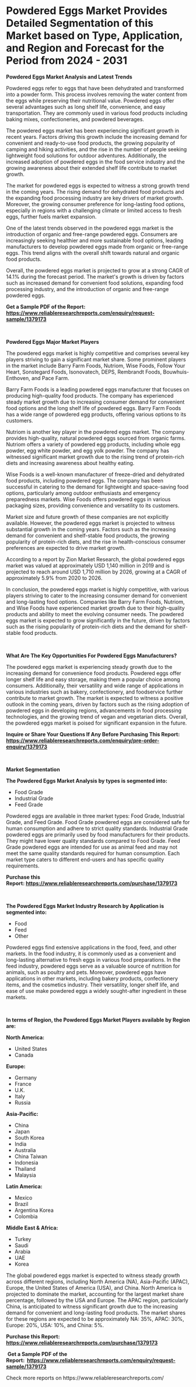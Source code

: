 <p><h1>Powdered Eggs Market Provides Detailed Segmentation of this Market based on Type, Application, and Region and Forecast for the Period from 2024 - 2031</h1></p><p><strong>Powdered Eggs Market Analysis and Latest Trends</strong></p>
<p><p>Powdered eggs refer to eggs that have been dehydrated and transformed into a powder form. This process involves removing the water content from the eggs while preserving their nutritional value. Powdered eggs offer several advantages such as long shelf life, convenience, and easy transportation. They are commonly used in various food products including baking mixes, confectioneries, and powdered beverages.</p><p>The powdered eggs market has been experiencing significant growth in recent years. Factors driving this growth include the increasing demand for convenient and ready-to-use food products, the growing popularity of camping and hiking activities, and the rise in the number of people seeking lightweight food solutions for outdoor adventures. Additionally, the increased adoption of powdered eggs in the food service industry and the growing awareness about their extended shelf life contribute to market growth.</p><p>The market for powdered eggs is expected to witness a strong growth trend in the coming years. The rising demand for dehydrated food products and the expanding food processing industry are key drivers of market growth. Moreover, the growing consumer preference for long-lasting food options, especially in regions with a challenging climate or limited access to fresh eggs, further fuels market expansion.</p><p>One of the latest trends observed in the powdered eggs market is the introduction of organic and free-range powdered eggs. Consumers are increasingly seeking healthier and more sustainable food options, leading manufacturers to develop powdered eggs made from organic or free-range eggs. This trend aligns with the overall shift towards natural and organic food products.</p><p>Overall, the powdered eggs market is projected to grow at a strong CAGR of 14.1% during the forecast period. The market's growth is driven by factors such as increased demand for convenient food solutions, expanding food processing industry, and the introduction of organic and free-range powdered eggs.</p></p>
<p><strong>Get a Sample PDF of the Report:&nbsp; <a href="https://www.reliableresearchreports.com/enquiry/request-sample/1379173">https://www.reliableresearchreports.com/enquiry/request-sample/1379173</a></strong></p>
<p>&nbsp;</p>
<p><strong>Powdered Eggs Major Market Players</strong></p>
<p><p>The powdered eggs market is highly competitive and comprises several key players striving to gain a significant market share. Some prominent players in the market include Barry Farm Foods, Nutriom, Wise Foods, Follow Your Heart, Sonstegard Foods, Isonovatech, DEPS, Rembrandt Foods, Bouwhuis-Enthoven, and Pace Farm.</p><p>Barry Farm Foods is a leading powdered eggs manufacturer that focuses on producing high-quality food products. The company has experienced steady market growth due to increasing consumer demand for convenient food options and the long shelf life of powdered eggs. Barry Farm Foods has a wide range of powdered egg products, offering various options to its customers.</p><p>Nutriom is another key player in the powdered eggs market. The company provides high-quality, natural powdered eggs sourced from organic farms. Nutriom offers a variety of powdered egg products, including whole egg powder, egg white powder, and egg yolk powder. The company has witnessed significant market growth due to the rising trend of protein-rich diets and increasing awareness about healthy eating.</p><p>Wise Foods is a well-known manufacturer of freeze-dried and dehydrated food products, including powdered eggs. The company has been successful in catering to the demand for lightweight and space-saving food options, particularly among outdoor enthusiasts and emergency preparedness markets. Wise Foods offers powdered eggs in various packaging sizes, providing convenience and versatility to its customers.</p><p>Market size and future growth of these companies are not explicitly available. However, the powdered eggs market is projected to witness substantial growth in the coming years. Factors such as the increasing demand for convenient and shelf-stable food products, the growing popularity of protein-rich diets, and the rise in health-conscious consumer preferences are expected to drive market growth.</p><p>According to a report by Zion Market Research, the global powdered eggs market was valued at approximately USD 1,140 million in 2019 and is projected to reach around USD 1,710 million by 2026, growing at a CAGR of approximately 5.9% from 2020 to 2026.</p><p>In conclusion, the powdered eggs market is highly competitive, with various players striving to cater to the increasing consumer demand for convenient and long-lasting food options. Companies like Barry Farm Foods, Nutriom, and Wise Foods have experienced market growth due to their high-quality products and ability to meet the evolving consumer needs. The powdered eggs market is expected to grow significantly in the future, driven by factors such as the rising popularity of protein-rich diets and the demand for shelf-stable food products.</p></p>
<p>&nbsp;</p>
<p><strong>What Are The Key Opportunities For Powdered Eggs Manufacturers?</strong></p>
<p><p>The powdered eggs market is experiencing steady growth due to the increasing demand for convenience food products. Powdered eggs offer longer shelf life and easy storage, making them a popular choice among consumers. Additionally, their versatility and wide range of applications in various industries such as bakery, confectionery, and foodservice further contribute to market growth. The market is expected to witness a positive outlook in the coming years, driven by factors such as the rising adoption of powdered eggs in developing regions, advancements in food processing technologies, and the growing trend of vegan and vegetarian diets. Overall, the powdered eggs market is poised for significant expansion in the future.</p></p>
<p><strong>Inquire or Share Your Questions If Any Before Purchasing This Report: <a href="https://www.reliableresearchreports.com/enquiry/pre-order-enquiry/1379173">https://www.reliableresearchreports.com/enquiry/pre-order-enquiry/1379173</a></strong></p>
<p>&nbsp;</p>
<p><strong>Market Segmentation</strong></p>
<p><strong>The Powdered Eggs Market Analysis by types is segmented into:</strong></p>
<p><ul><li>Food Grade</li><li>Industrial Grade</li><li>Feed Grade</li></ul></p>
<p><p>Powdered eggs are available in three market types: Food Grade, Industrial Grade, and Feed Grade. Food Grade powdered eggs are considered safe for human consumption and adhere to strict quality standards. Industrial Grade powdered eggs are primarily used by food manufacturers for their products. They might have lower quality standards compared to Food Grade. Feed Grade powdered eggs are intended for use as animal feed and may not meet the same quality standards required for human consumption. Each market type caters to different end-users and has specific quality requirements.</p></p>
<p><strong>Purchase this Report:&nbsp;<a href="https://www.reliableresearchreports.com/purchase/1379173">https://www.reliableresearchreports.com/purchase/1379173</a></strong></p>
<p>&nbsp;</p>
<p><strong>The Powdered Eggs Market Industry Research by Application is segmented into:</strong></p>
<p><ul><li>Food</li><li>Feed</li><li>Other</li></ul></p>
<p><p>Powdered eggs find extensive applications in the food, feed, and other markets. In the food industry, it is commonly used as a convenient and long-lasting alternative to fresh eggs in various food preparations. In the feed industry, powdered eggs serve as a valuable source of nutrition for animals, such as poultry and pets. Moreover, powdered eggs have applications in other markets, including bakery products, confectionery items, and the cosmetics industry. Their versatility, longer shelf life, and ease of use make powdered eggs a widely sought-after ingredient in these markets.</p></p>
<p>&nbsp;</p>
<p><strong>In terms of Region, the Powdered Eggs Market Players available by Region are:</strong></p>
<p>
    <p> <strong> North America: </strong>
        <ul>
            <li>United States</li>
            <li>Canada</li>
        </ul>
        </p> 
    <p> <strong> Europe: </strong>
        <ul>
            <li>Germany</li>
            <li>France</li>
            <li>U.K.</li>
            <li>Italy</li>
            <li>Russia</li>
        </ul>
        </p> 
    <p> <strong> Asia-Pacific: </strong>
        <ul>
            <li>China</li>
            <li>Japan</li>
            <li>South Korea</li>
            <li>India</li>
            <li>Australia</li>
            <li>China Taiwan</li>
            <li>Indonesia</li>
            <li>Thailand</li>
            <li>Malaysia</li>
        </ul>
        </p> 
    <p> <strong> Latin America: </strong>
        <ul>
            <li>Mexico</li>
            <li>Brazil</li>
            <li>Argentina Korea</li>
            <li>Colombia</li>
        </ul>
        </p> 
    <p> <strong> Middle East & Africa: </strong>
        <ul>
            <li>Turkey</li>
            <li>Saudi</li>
            <li>Arabia</li>
            <li>UAE</li>
            <li>Korea</li>
        </ul>
    </p>
    </p>
<p><p>The global powdered eggs market is expected to witness steady growth across different regions, including North America (NA), Asia-Pacific (APAC), Europe, the United States of America (USA), and China. North America is projected to dominate the market, accounting for the largest market share percentage, followed by the USA and Europe. The APAC region, particularly China, is anticipated to witness significant growth due to the increasing demand for convenient and long-lasting food products. The market shares for these regions are expected to be approximately NA: 35%, APAC: 30%, Europe: 20%, USA: 10%, and China: 5%.</p></p>
<p><strong>Purchase this Report: <a href="https://www.reliableresearchreports.com/purchase/1379173">https://www.reliableresearchreports.com/purchase/1379173</a></strong></p>
<p>&nbsp;<strong>Get a Sample PDF of the Report:&nbsp;&nbsp;<a href="https://www.reliableresearchreports.com/enquiry/request-sample/1379173">https://www.reliableresearchreports.com/enquiry/request-sample/1379173</a></strong></p>
<p><strong></strong></p>
<p>Check more reports on https://www.reliableresearchreports.com/</p>
